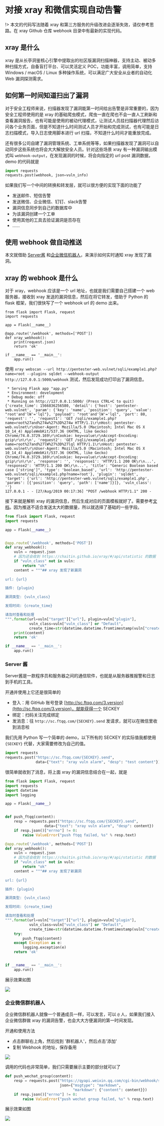 # 对接 xray 和微信实现自动告警

!> 本文的代码写法随着 xray 和第三方服务的升级改进会逐渐失效，请仅参考思路。在 xray Github 仓库 webhook 目录中有最新的实现代码。

## xray 是什么
xray 是从长亭洞鉴核心引擎中提取出的社区版漏洞扫描神器，支持主动、被动多种扫描方式，自备盲打平台、可以灵活定义 POC，功能丰富，调用简单，支持 Windows / macOS / Linux 多种操作系统，可以满足广大安全从业者的自动化 Web 漏洞探测需求。

## 如何第一时间知道扫出了漏洞

对于安全工程师来说，扫描器发现了漏洞能第一时间给出告警是非常重要的，因为安全工程师使用的是 xray 的基础爬虫模式，爬虫一直在爬也不会一直人工刷新和查看漏洞报告，也有可能是使用的被动代理模式，让测试人员挂扫描器代理然后访问各个业务页面，但是不知道什么时间测试人员才开始和完成测试，也有可能是日志扫描模式，导入日志使用脚本进行 url 扫描，不知道什么时间才能重放完成。

还有很多公司自建了漏洞管理系统、工单系统等等，如果扫描器发现了漏洞可以自动同步这些系统也将会大大解放安全人员。针对这些场景 xray 有一种漏洞输出模式叫 `webhook-output`，在发现漏洞的时候，将会向指定的 url post 漏洞数据，demo 的代码就是 

```python
import requests
requests.post(webhook, json=vuln_info)
```

如果我们写一个中间的转换和转发层，就可以很方便的实现下面的功能了

 - 发送邮件、短信告警
 - 发送微信、企业微信、钉钉、slack告警
 - 漏洞信息同步到自己的数据库中
 - 为该漏洞创建一个工单
 - 使用其他的工具去验证漏洞是否存在
 - ...... 

## 使用 webhook 做自动推送
本文就借助 [Server酱](http://sc.ftqq.com/3.version) 和[企业微信机器人](https://work.weixin.qq.com/help?person_id=1&doc_id=13376)，来演示如何实时通知 xray 发现了漏洞。

## xray 的 webhook 是什么
对于 xray，webhook 应该是一个 url 地址，也就是我们需要自己搭建一个 web 服务器，接收到 xray 发送的漏洞信息，然后在将它转发，借助于 Python 的 flask 框架，我们很快写了一个 webhook url 的 demo 出来。

```
from flask import Flask, request
import requests

app = Flask(__name__)

@app.route('/webhook', methods=['POST'])
def xray_webhook():
    print(request.json)
    return 'ok'

if __name__ == '__main__':
    app.run()
```

使用 `xray webscan --url http://pentester-web.vulnet/sqli/example1.php?name=root --plugins sqldet --webhook-output http://127.0.0.1:5000/webhook` 测试，然后发现成功打印出了漏洞信息。
 
```shell
 * Serving Flask app "app.py"
 * Environment: development
 * Debug mode: off
 * Running on http://127.0.0.1:5000/ (Press CTRL+C to quit)
{'create_time': 1566836256580, 'detail': {'host': 'pentester-web.vulnet', 'param': {'key': 'name', 'position': 'query', 'value': "root'and'lW'='lql"}, 'payload': "root'and'lW'='lql", 'port': 80, 'request': '', 'request1': 'GET /sqli/example1.php?name=root%27and%274w%27%3D%274w HTTP/1.1\r\nHost: pentester-web.vulnet\r\nUser-Agent: Mozilla/5.0 (Macintosh; Intel Mac OS X 10_14_4) AppleWebKit/537.36 (KHTML, like Gecko) Chrome/74.0.3729.169\r\nCookie: key=value\r\nAccept-Encoding: gzip\r\n\r\n', 'request2': 'GET /sqli/example1.php?name=root%27and%27lW%27%3D%27lql HTTP/1.1\r\nHost: pentester-web.vulnet\r\nUser-Agent: Mozilla/5.0 (Macintosh; Intel Mac OS X 10_14_4) AppleWebKit/537.36 (KHTML, like Gecko) Chrome/74.0.3729.169\r\nCookie: key=value\r\nAccept-Encoding: gzip\r\n\r\n', 'response': '', 'response1': 'HTTP/1.1 200 OK\r\n...', 'response2': 'HTTP/1.1 200 OK\r\n...', 'title': "Generic Boolean based case ['string']", 'type': 'boolean_based', 'url': 'http://pentester-web.vulnet/sqli/example1.php?name=root'}, 'plugin': 'sqldet', 'target': {'url': 'http://pentester-web.vulnet/sqli/example1.php', 'params': [{'position': 'query', 'path': ['name']}]}, 'vuln_class': ''}
127.0.0.1 - - [27/Aug/2019 00:17:36] "POST /webhook HTTP/1.1" 200 -
```

接下来就是解析 xray 的漏洞信息，然后生成对应的页面模板就好了。需要参考[文档](/api/vuln)。因为推送不适合发送太大的数据量，所以就选择了基础的一些字段。

```python
from flask import Flask, request
import requests

app = Flask(__name__)


@app.route('/webhook', methods=['POST'])
def xray_webhook():
    vuln = request.json
    # 因为还会收到 https://chaitin.github.io/xray/#/api/statistic 的数据
    if "vuln_class" not in vuln:
        return "ok"
    content = """## xray 发现了新漏洞
    
url: {url}

插件: {plugin}

漏洞类型: {vuln_class}

发现时间: {create_time}

请及时查看和处理
""".format(url=vuln["target"]["url"], plugin=vuln["plugin"],
           vuln_class=vuln["vuln_class"] or "Default",
           create_time=str(datetime.datetime.fromtimestamp(vuln["create_time"] / 1000)))
    print(content)
    return 'ok'

if __name__ == '__main__':
    app.run()
```
 
### Server 酱

Server酱是一款程序员和服务器之间的通信软件，也就是从服务器推报警和日志到手机的工具。

开通并使用上它还是很简单的

 - 登入：用 GitHub 账号登录 [http://sc.ftqq.com/3.version](http://sc.ftqq.com/3.version)，就能获得一个 SECKEY 
 - 绑定：扫码关注完成绑定
 - 发消息：往 `http://sc.ftqq.com/{SECKEY}.send` 发请求，就可以在微信里收到消息啦

 我们先用 Python 写一个简单的 demo，以下所有的 SECKEY 的实际值我都使用 `{SECKEY}` 代替，大家需要修改为自己的值。
 
```python
import requests
requests.post("https://sc.ftqq.com/{SECKEY}.send", 
              data={"text": "xray vuln alarm", "desp": "test content"})
```

很简单就收到了消息，将上面 xray 的漏洞信息结合在一起，就是

```python
from flask import Flask, request
import requests
import datetime
import logging

app = Flask(__name__)


def push_ftqq(content):
    resp = requests.post("https://sc.ftqq.com/{SECKEY}.send",
                  data={"text": "xray vuln alarm", "desp": content})
    if resp.json()["errno"] != 0:
        raise ValueError("push ftqq failed, %s" % resp.text)

@app.route('/webhook', methods=['POST'])
def xray_webhook():
    vuln = request.json
    # 因为还会收到 https://chaitin.github.io/xray/#/api/statistic 的数据
    if "vuln_class" not in vuln:
        return "ok"
    content = """## xray 发现了新漏洞
    
url: {url}

插件: {plugin}

漏洞类型: {vuln_class}

发现时间: {create_time}

请及时查看和处理
""".format(url=vuln["target"]["url"], plugin=vuln["plugin"],
           vuln_class=vuln["vuln_class"] or "Default",
           create_time=str(datetime.datetime.fromtimestamp(vuln["create_time"] / 1000)))
    try:
        push_ftqq(content)
    except Exception as e:
        logging.exception(e)
    return 'ok'


if __name__ == '__main__':
    app.run()
```

展示效果如图

![](../assets/scenario/xray_vuln_alert/1.jpg)


### 企业微信群机器人

企业微信群机器人就像一个普通成员一样，可以发言，可以 `@` 人，如果我们接入企业微信群做 xray 的漏洞告警，也会大大方便漏洞的第一时间发现。

开通和使用方法

 - 点击群聊右上角，然后找到 '群机器人'，然后点击'添加'
 - 复制 Webhook 的地址，保存备用

 ![](../assets/scenario/xray_vuln_alert/2.jpg)


调用的代码也非常简单，我们只需要展示主要的部分就可以了

```python
def push_wechat_group(content):
    resp = requests.post("https://qyapi.weixin.qq.com/cgi-bin/webhook/send?key={KEY}",
                         json={"msgtype": "markdown",
                               "markdown": {"content": content}})
    if resp.json()["errno"] != 0:
        raise ValueError("push wechat group failed, %s" % resp.text)
```

展示效果如图

![](../assets/scenario/xray_vuln_alert/3.jpg)

